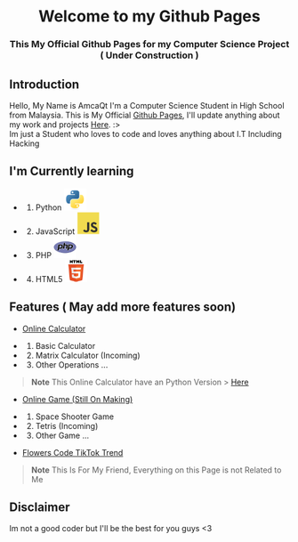 <h1 align="center">Welcome to my Github Pages</h1>
<h3 align="center">This My Official Github Pages for my Computer Science Project ( Under Construction )</h3>

## Introduction 

Hello, My Name is AmcaQt I'm a Computer Science Student in High School from Malaysia. This is My Official <a href="https://amca-qt.github.io">Github Pages</a>, I'll update anything about my work and projects <a href="https://github.com">Here</a>. :> <br>
Im just a Student who loves to code and loves anything about I.T Including Hacking

## I'm Currently learning 

* 1. Python <a href="https://www.python.org" target="_blank" rel="noreferrer"> <img src="https://raw.githubusercontent.com/devicons/devicon/master/icons/python/python-original.svg" alt="python" width="40" height="40"/> </a> 
* 2. JavaScript <a href="https://developer.mozilla.org/en-US/docs/Web/JavaScript" target="_blank" rel="noreferrer"> <img src="https://raw.githubusercontent.com/devicons/devicon/master/icons/javascript/javascript-original.svg" alt="javascript" width="40" height="40"/> </a> 
* 3. PHP <a href="https://www.php.net" target="_blank" rel="noreferrer"> <img src="https://raw.githubusercontent.com/devicons/devicon/master/icons/php/php-original.svg" alt="php" width="40" height="40"/> </a>
* 4. HTML5 <a href="https://www.w3.org/html/" target="_blank" rel="noreferrer"> <img src="https://raw.githubusercontent.com/devicons/devicon/master/icons/html5/html5-original-wordmark.svg" alt="html5" width="40" height="40"/> </a>

## Features ( May add more features soon)

- <a href="https://amca-qt.github.io/Calculator/index.html">Online Calculator</a>
* 1. Basic Calculator
* 2. Matrix Calculator (Incoming)
* 3. Other Operations ...

> **Note**
> This Online Calculator have an Python Version > <a href="https://github.com/Amca-qt/Calculator-Py">Here</a>

- <a href="https://amca-qt.github.io/Game/Index.html">Online Game (Still On Making)</a>
* 1. Space Shooter Game
* 2. Tetris (Incoming)
* 3. Other Game ...

- <a href="https://amca-qt.github.io/Flowers/">Flowers Code TikTok Trend</a>
> **Note**
> This Is For My Friend, Everything on this Page is not Related to Me

## Disclaimer
Im not a good coder but I'll be the best for you guys <3
